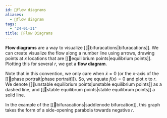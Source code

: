 ```yaml
---
id: 📕flow diagrams
aliases:
  - 📕flow diagram
tags:
  - "24-01-31"
title: 📕Flow Diagrams
---
```


**Flow diagrams** are a way to visualize [[📙bifuracations|bifuracations]]. We can create visualize the flow along a number line using arrows, drawing points at $x$ locations that are [[📘equilibrium points|equilibrium points]]. Plotting this for several $r$, we get a **flow diagram**. 

Note that in this convention, we only care when $\dot{x}=0$ (or the $x$-axis of the [[📕phase portrait|phase portrait]]). So, we equate $f(x)=0$ and plot $x$ to $r$. We denote [[📘unstable equilibrium points|unstable equilibrium points]] as a dashed line, and [[📘stable equilibrum points|stable equilibrum points]] a solid line.

In the example of the [[📙bifuracations|saddlenode bifurcation]], this graph takes the form of a side-opening parabola towards negative $r$. 
